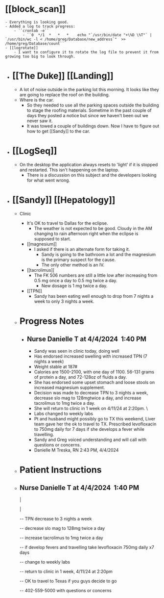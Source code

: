# [[block_scan]]
	- Everything is looking good.
	- Added a log to track progress:
		- ``crontab -e``
			- ``0  */1  *   *   *    echo "`/usr/bin/date "+\%D \%T"` | `/usr/bin/wc -l < /home/greg/Database/new_address`"  >> /home/greg/Database/count``
	- [[logrotate]]
		- I want to configure it to rotate the log file to prevent it from growing too big to look through.
- # [[The Duke]] [[Landing]]
	- A lot of noise outside in the parking lot this morning.  It looks like they are going to replace the roof on the building.
	- Where is the car.
		- So they needed to use all the parking spaces outside the building to stage the roofing materials.  Sometime in the past couple of days they posted a notice but since we haven't been out we never saw it.
		- It was towed a couple of buildings down.  Now I have to figure out how to get [[Sandy]] to the car.
- # [[LogSeq]]
	- On the desktop the application always resets to 'light' if it is stopped and restarted.  This isn't happening on the laptop.
		- There is a discussion on this subject and the developers looking for what went wrong.
- # [[Sandy]] [[Hepatology]]
	- Clinic
		- It's OK to travel to Dallas for the eclipse.
			- The weather is not expected to be good.  Cloudy in the AM changing to rain afternoon right when the eclipse is supposed to start.
		- [[magnesium]]
			- I asked if there is an alternate form for taking it.
				- Sandy is going to the bathroom a lot and the magnesium is the primary suspect for the cause.
				- The only other method is an IV.
		- [[tacrolimus]]
			- The FK 506 numbers are still a little low after increasing from 0.5 mg once a day to 0.5 mg twice a day.
				- New dosage is 1 mg twice a day.
		- [[TPN]]
			- Sandy has been eating well enough to drop from 7 nights a week to only 3 nights a week.
	- # Progress Notes
		- ## Nurse Danielle T at 4/4/2024  1:40 PM
			- Sandy was seen in clinic today, doing well
			- Has endorsed increased swelling with increased TPN (7 nights a week)
			- Weight stable at 187#
			- Calories are 1500-2100, with one day of 1100. 56-131 grams of protein a day, and 72-128oz of fluids a day.
			- She has endorsed some upset stomach and loose stools on increased magnesium supplement.
			- Decision was made to decrease TPN to 3 nights a week, decrease slo mag to 128mgtwice a day, and increase tacrolimus to 1mg twice a day.
			- She will return to clinic in 1 week on 4/11/24 at 2:20pm. \
			- Labs changed to weekly labs
			- Pt and husband might possibly go to TX this weekend, Liver team gave her the ok to travel to TX. Prescribed levofloxacin to 750mg daily for 7 days if she develops a fever while travelling.
			- Sandy and Greg voiced understanding and will call with questions or concerns.
			- Danielle M Treska, RN
			  2:43 PM, 4/4/2024
	- # Patient Instructions
	- ## Nurse Danielle T at 4/4/2024  1:40 PM
	  
	  | 
	  
	  | 
	  
	  -- TPN decrease to 3 nights a week
	  
	  
	  
	  -- decrease slo mag to 128mg twice a day
	  
	  
	  
	  -- increase tacrolimus to 1mg twice a day
	  
	  
	  
	  -- if develop fevers and travelling take levofloxacin 750mg daily x7 days
	  
	  
	  
	  -- change to weekly labs
	  
	  
	  
	  -- return to clinic in 1 week, 4/11/24 at 2:20pm 
	  
	  
	  
	  -- OK to travel to Texas if you guys decide to go
	  
	  
	  
	  -- 402-559-5000 with questions or concerns